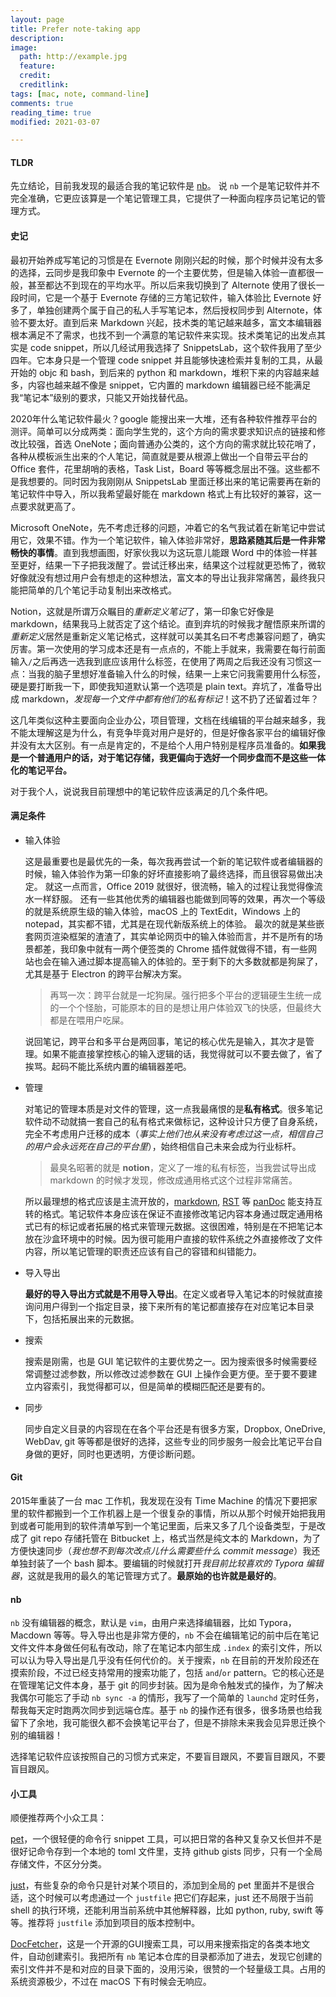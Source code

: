 ```yaml
---
layout: page
title: Prefer note-taking app
description:
image:
  path: http://example.jpg
  feature:
  credit:
  creditlink:
tags: [mac, note, command-line]
comments: true
reading_time: true
modified: 2021-03-07

---
```




#### TLDR

先立结论，目前我发现的最适合我的笔记软件是 [nb](https://github.com/xwmx/nb)。
说 `nb` 一个是笔记软件并不完全准确，它更应该算是一个笔记管理工具，它提供了一种面向程序员记笔记的管理方式。



#### 史记

最初开始养成写笔记的习惯是在 Evernote 刚刚兴起的时候，那个时候并没有太多的选择，云同步是我印象中 Evernote 的一个主要优势，但是输入体验一直都很一般，甚至都达不到现在的平均水平。所以后来我切换到了  Alternote 使用了很长一段时间，它是一个基于 Evernote 存储的三方笔记软件，输入体验比 Evernote 好多了，单独创建两个属于自己的私人手写笔记本，然后授权同步到 Alternote，体验不要太好。直到后来 Markdown 兴起，技术类的笔记越来越多，富文本编辑器根本满足不了需求，也找不到一个满意的笔记软件来实现。技术类笔记的出发点其实是 code snippet，所以几经试用我选择了 SnippetsLab，这个软件我用了至少四年。它本身只是一个管理 code snippet 并且能够快速检索并复制的工具，从最开始的 objc 和 bash，到后来的 python 和 markdown，堆积下来的内容越来越多，内容也越来越不像是 snippet，它内置的 markdown 编辑器已经不能满足我“笔记本”级别的要求，只能又开始找替代品。

2020年什么笔记软件最火？google 能搜出来一大堆，还有各种软件推荐平台的测评。简单可以分成两类：面向学生党的，这个方向的需求要求知识点的链接和修改比较强，首选 OneNote；面向普通办公类的，这个方向的需求就比较花哨了，各种从模板派生出来的个人笔记，简直就是要从根源上做出一个自带云平台的 Office 套件，花里胡哨的表格，Task List，Board 等等概念层出不强。这些都不是我想要的。同时因为我刚刚从 SnippetsLab 里面迁移出来的笔记需要再在新的笔记软件中导入，所以我希望最好能在 markdown 格式上有比较好的兼容，这一点要求就更高了。

Microsoft OneNote，先不考虑迁移的问题，冲着它的名气我试着在新笔记中尝试用它，效果不错。作为一个笔记软件，输入体验非常好，**思路紧随其后是一件非常畅快的事情**。直到我想画图，好家伙我以为这玩意儿能跟 Word 中的体验一样甚至更好，结果一下子把我泼醒了。尝试迁移出来，结果这个过程就更恐怖了，微软好像就没有想过用户会有想走的这种想法，富文本的导出让我非常痛苦，最终我只能把简单的几个笔记手动复制出来改格式。

Notion，这就是所谓万众瞩目的*重新定义笔记*了，第一印象它好像是 markdown，结果我马上就否定了这个结论。直到弃坑的时候我才醒悟原来所谓的*重新定义*居然是重新定义笔记格式，这样就可以美其名曰不考虑兼容问题了，确实厉害。第一次使用的学习成本还是有一点点的，不能上手就来，我需要在每行前面输入`/`之后再选一选我到底应该用什么标签，在使用了两周之后我还没有习惯这一点：当我的脑子里想好准备输入什么的时候，结果一上来它问我需要用什么标签，硬是要打断我一下，即使我知道默认第一个选项是 plain text。弃坑了，准备导出成 markdown，*发现每一个文件中都有他们的私有标记*！这不扔了还留着过年？

这几年类似这种主要面向企业办公，项目管理，文档在线编辑的平台越来越多，我不能太理解这是为什么，有竞争毕竟对用户是好的，但是好像各家平台的编辑好像并没有太大区别。有一点是肯定的，不是给个人用户特别是程序员准备的。**如果我是一个普通用户的话，对于笔记存储，我更偏向于选好一个同步盘而不是这些一体化的笔记平台。**

对于我个人，说说我目前理想中的笔记软件应该满足的几个条件吧。



#### 满足条件

* 输入体验

  这是最重要也是最优先的一条，每次我再尝试一个新的笔记软件或者编辑器的时候，输入体验作为第一印象的好坏直接影响了最终选择，而且很容易做出决定。
  就这一点而言，Office 2019 就很好，很流畅，输入的过程让我觉得像流水一样舒服。
  还有一些其他优秀的编辑器也能做到同等的效果，再次一个等级的就是系统原生级的输入体验，macOS 上的 TextEdit，Windows 上的 notepad，其实都不错，尤其是在现代新版系统上的体验。
  最次的就是某些嵌套网页渲染框架的渣渣了，其实单论网页中的输入体验而言，并不是所有的场景都差，我印象中就有一两个便签类的 Chrome 插件就做得不错，有一些网站也会在输入通过脚本提高输入的体验的。至于剩下的大多数就都是狗屎了，尤其是基于 Electron 的跨平台解决方案。

  > 再骂一次：跨平台就是一坨狗屎。强行把多个平台的逻辑硬生生统一成的一个个怪胎，可能原本的目的是想让用户体验双飞的快感，但最终大都是在喂用户吃屎。

  说回笔记，跨平台和多平台是两回事，笔记的核心优先是输入，其次才是管理。如果不能直接掌控核心的输入逻辑的话，我觉得就可以不要去做了，省了挨骂。起码不能比系统内置的编辑器差吧。

* 管理

  对笔记的管理本质是对文件的管理，这一点我最痛恨的是**私有格式**。很多笔记软件动不动就搞一套自己的私有格式来做标记，这种设计只方便了自身系统，完全不考虑用户迁移的成本（*事实上他们也从来没有考虑过这一点，相信自己的用户会永远死在自己的平台里*），始终相信自己未来会成为行业标杆。

  > 最臭名昭著的就是 **notion**，定义了一堆的私有标签，当我尝试导出成 markdown 的时候才发现，修改成通用格式这个过程非常痛苦。

  所以最理想的格式应该是主流开放的，[markdown](https://en.wikipedia.org/wiki/Markdown), [RST](https://en.wikipedia.org/wiki/ReStructuredText) 等 [panDoc](https://pandoc.org/) 能支持互转的格式。笔记软件本身应该在保证不直接修改笔记内容本身通过既定通用格式已有的标记或者拓展的格式来管理元数据。这很困难，特别是在不把笔记本放在沙盒环境中的时候。因为很可能用户直接的软件系统之外直接修改了文件内容，所以笔记管理的职责还应该有自己的容错和纠错能力。

* 导入导出

  **最好的导入导出方式就是不用导入导出**。在定义或者导入笔记本的时候就直接询问用户得到一个指定目录，接下来所有的笔记都直接存在对应笔记本目录下，包括拓展出来的元数据。

* 搜索

  搜索是刚需，也是 GUI 笔记软件的主要优势之一。因为搜索很多时候需要经常调整过滤参数，所以修改过滤参数在 GUI 上操作会更方便。至于要不要建立内容索引，我觉得都可以，但是简单的模糊匹配还是要有的。

* 同步

  同步自定义目录的内容现在在各个平台还是有很多方案，Dropbox, OneDrive, WebDav, git 等等都是很好的选择，这些专业的同步服务一般会比笔记平台自身做的更好，同时也更透明，方便诊断问题。



#### Git

2015年重装了一台 mac 工作机，我发现在没有 Time Machine 的情况下要把家里的软件都搬到一个工作机器上是一个很复杂的事情，所以从那个时候开始把我用到或者可能用到的软件清单写到一个笔记里面，后来又多了几个设备类型，于是改成了 git repo 存储托管在 Bitbucket 上，格式当然是纯文本的 Markdown，为了方便快速同步（*我也想不到每次改点儿什么需要些什么 commit message*）我还单独封装了一个 bash 脚本。要编辑的时候就打开*我目前比较喜欢的 Typora 编辑器*，这就是我用的最久的笔记管理方式了。**最原始的也许就是最好的**。



#### nb

`nb` 没有编辑器的概念，默认是 `vim`，由用户来选择编辑器，比如 Typora，Macdown 等等。导入导出也是非常方便的，`nb` 不会在编辑笔记的前中后在笔记文件文件本身做任何私有改动，除了在笔记本内部生成 `.index` 的索引文件，所以可以认为导入导出是几乎没有任何代价的。关于搜索，`nb` 在目前的开发阶段还在摸索阶段，不过已经支持常用的搜索功能了，包括 `and`/`or`  pattern。它的核心还是在管理笔记文件本身，基于 git 的同步封装。因为是命令触发式的操作，为了解决我偶尔可能忘了手动 `nb sync -a` 的情形，我写了一个简单的 `launchd` 定时任务，帮我每天定时跑两次同步到远端仓库。基于 `nb` 的操作还有很多，很多场景也给我留下了余地，我可能很久都不会换笔记平台了，但是不排除未来我会见异思迁换个别的编辑器！

选择笔记软件应该按照自己的习惯方式来定，不要盲目跟风，不要盲目跟风，不要盲目跟风。



#### 小工具

顺便推荐两个小众工具：

[pet](https://github.com/knqyf263/pet)，一个很轻便的命令行 snippet 工具，可以把日常的各种又复杂又长但并不是很好记命令存到一个本地的 toml 文件里，支持 github gists 同步，只有一个全局存储文件，不区分分类。

[just](https://github.com/casey/just)，有些复杂的命令只是针对某个项目的，添加到全局的 pet 里面并不是很合适，这个时候可以考虑通过一个 `justfile` 把它们存起来，just 还不局限于当前 shell 的执行环境，还能利用当前系统中其他解释器，比如 python, ruby, swift 等等。推荐将 `justfile` 添加到项目的版本控制中。

[DocFetcher](http://docfetcher.sourceforge.net/en/index.html)，这是一个开源的GUI搜索工具，可以用来搜索指定的各类本地文件，自动创建索引。我把所有 `nb` 笔记本仓库的目录都添加了进去，发现它创建的索引文件并不是和对应的目录下面的，没用污染，很赞的一个轻量级工具。占用的系统资源极少，不过在 macOS 下有时候会无响应。
